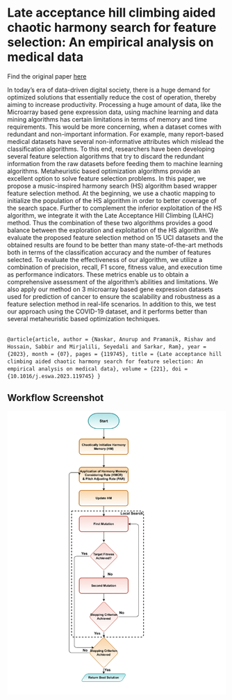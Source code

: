 
# Late acceptance hill climbing aided chaotic harmony search for feature selection: An empirical analysis on medical data

 Find the original paper [here](https://www.sciencedirect.com/science/article/pii/S0957417423002464)


In today’s era of data-driven digital society, there is a huge demand for optimized solutions that essentially reduce the cost of operation, thereby aiming to increase productivity. Processing a huge amount of data, like the Microarray based gene expression data, using machine learning and data mining algorithms has certain
limitations in terms of memory and time requirements. This would be more concerning, when a dataset comes with redundant and non-important information. For example, many report-based medical datasets have several non-informative attributes which mislead the classification algorithms. To this end, researchers have been
developing several feature selection algorithms that try to discard the redundant information from the raw datasets before feeding them to machine learning algorithms. Metaheuristic based optimization algorithms provide an excellent option to solve feature selection problems. In this paper, we propose a music-inspired harmony search (HS) algorithm based wrapper feature selection method. At the beginning, we use a chaotic mapping to initialize the population of the HS algorithm in order to better coverage of the search space. Further to complement the inferior exploitation of the HS algorithm, we integrate it with the Late Acceptance Hill Climbing (LAHC) method. Thus the combination of these two algorithms provides a good balance between the exploration and exploitation of the HS algorithm. We evaluate the proposed feature selection method on 15 UCI datasets and the obtained results are found to be better than many state-of-the-art methods both in terms of the classification accuracy and the number of features selected. To evaluate the effectiveness of our algorithm, we utilize a combination of precision, recall, F1 score, fitness value, and execution time as performance indicators.
These metrics enable us to obtain a comprehensive assessment of the algorithm’s abilities and limitations. We also apply our method on 3 microarray based gene expression datasets used for prediction of cancer to ensure the scalability and robustness as a feature selection method in real-life scenarios. In addition to this, we test our approach using the COVID-19 dataset, and it performs better than several metaheuristic based optimization
techniques.









## 

#### 

`
@article{article,
author = {Naskar, Anurup and Pramanik, Rishav and Hossain, Sabbir and Mirjalili, Seyedali and Sarkar, Ram},
year = {2023},
month = {07},
pages = {119745},
title = {Late acceptance hill climbing aided chaotic harmony search for feature selection: An empirical analysis on medical data},
volume = {221},
doi = {10.1016/j.eswa.2023.119745}
}
`







## Workflow Screenshot

![Workflow Screenshot](https://github.com/anurup123/HS_LAHC/blob/main/Harmony%20Serch.drawio-1.png)



